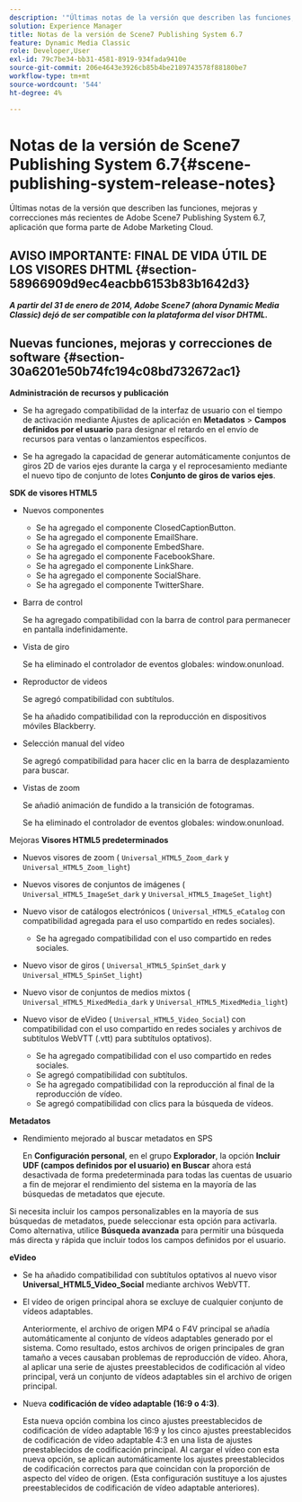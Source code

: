 ```yaml
---
description: '"Últimas notas de la versión que describen las funciones, mejoras y correcciones más recientes de Adobe Scene7 Publishing System 6.7, aplicación que forma parte de la solución Adobe Experience Manager en Adobe Marketing Cloud".'
solution: Experience Manager
title: Notas de la versión de Scene7 Publishing System 6.7
feature: Dynamic Media Classic
role: Developer,User
exl-id: 79c7be34-bb31-4581-8919-934fada9410e
source-git-commit: 206e4643e3926cb85b4be2189743578f88180be7
workflow-type: tm+mt
source-wordcount: '544'
ht-degree: 4%

---
```


# Notas de la versión de Scene7 Publishing System 6.7{#scene-publishing-system-release-notes}

Últimas notas de la versión que describen las funciones, mejoras y correcciones más recientes de Adobe Scene7 Publishing System 6.7, aplicación que forma parte de Adobe Marketing Cloud.

## AVISO IMPORTANTE: FINAL DE VIDA ÚTIL DE LOS VISORES DHTML {#section-58966909d9ec4eacbb6153b83b1642d3}

***A partir del 31 de enero de 2014, Adobe Scene7 (ahora Dynamic Media Classic) dejó de ser compatible con la plataforma del visor DHTML.***

## Nuevas funciones, mejoras y correcciones de software {#section-30a6201e50b74fc194c08bd732672ac1}

**Administración de recursos y publicación**

* Se ha agregado compatibilidad de la interfaz de usuario con el tiempo de activación mediante Ajustes de aplicación en **Metadatos** > **Campos definidos por el usuario** para designar el retardo en el envío de recursos para ventas o lanzamientos específicos.

<!--   [More information](http://help.adobe.com/en_US/scene7/using/WS08F62297-36A5-4c35-9D4E-5BE38C41D39C.html). -->

* Se ha agregado la capacidad de generar automáticamente conjuntos de giros 2D de varios ejes durante la carga y el reprocesamiento mediante el nuevo tipo de conjunto de lotes **Conjunto de giros de varios ejes**.

<!--   [More information](http://help.adobe.com/en_US/scene7/using/WSf6ef983f54a76485-20cc30b112624e7b244-7fff.html). -->

**SDK de visores HTML5**

<!-- The *Adobe Scene7 HTML5 Viewers SDK* is available as part of the SDK download from Adobe Developer Connection.

[More information](http://help.adobe.com/en_US/scene7/using/WSd4272150f67705c11b002eec12fcba4dee6-8000.html). -->

* Nuevos componentes

   * Se ha agregado el componente ClosedCaptionButton.
   * Se ha agregado el componente EmailShare.
   * Se ha agregado el componente EmbedShare.
   * Se ha agregado el componente FacebookShare.
   * Se ha agregado el componente LinkShare.
   * Se ha agregado el componente SocialShare.
   * Se ha agregado el componente TwitterShare.

* Barra de control

   Se ha agregado compatibilidad con la barra de control para permanecer en pantalla indefinidamente.

* Vista de giro

   Se ha eliminado el controlador de eventos globales: window.onunload.

* Reproductor de videos

   Se agregó compatibilidad con subtítulos.

   Se ha añadido compatibilidad con la reproducción en dispositivos móviles Blackberry.

* Selección manual del vídeo

   Se agregó compatibilidad para hacer clic en la barra de desplazamiento para buscar.

* Vistas de zoom

   Se añadió animación de fundido a la transición de fotogramas.

   Se ha eliminado el controlador de eventos globales: window.onunload.

Mejoras
**Visores HTML5 predeterminados**

* Nuevos visores de zoom ( `Universal_HTML5_Zoom_dark` y `Universal_HTML5_Zoom_light`)
* Nuevos visores de conjuntos de imágenes ( `Universal_HTML5_ImageSet_dark` y `Universal_HTML5_ImageSet_light`)
* Nuevo visor de catálogos electrónicos ( `Universal_HTML5_eCatalog` con compatibilidad agregada para el uso compartido en redes sociales).

   * Se ha agregado compatibilidad con el uso compartido en redes sociales.

* Nuevo visor de giros ( `Universal_HTML5_SpinSet_dark` y `Universal_HTML5_SpinSet_light`)

* Nuevo visor de conjuntos de medios mixtos ( `Universal_HTML5_MixedMedia_dark` y `Universal_HTML5_MixedMedia_light`)
* Nuevo visor de eVideo ( `Universal_HTML5_Video_Social`) con compatibilidad con el uso compartido en redes sociales y archivos de subtítulos WebVTT (.vtt) para subtítulos optativos).

   * Se ha agregado compatibilidad con el uso compartido en redes sociales.
   * Se agregó compatibilidad con subtítulos.
   * Se ha agregado compatibilidad con la reproducción al final de la reproducción de vídeo.
   * Se agregó compatibilidad con clics para la búsqueda de vídeos.

<!-- [Viewer preset compatibility matrix](http://help.adobe.com/en_US/scene7/using/WS6E593DEA-7D81-4cd6-84B0-85E8BB274176.html).

[Adding captions to eVideo](http://help.adobe.com/en_US/scene7/using/WS98ca2e6790647c06-6f6f53e137b959f094-8000.html). -->
**Metadatos**

* Rendimiento mejorado al buscar metadatos en SPS

   En **Configuración personal**, en el grupo **Explorador**, la opción **Incluir UDF (campos definidos por el usuario) en Buscar** ahora está desactivada de forma predeterminada para todas las cuentas de usuario a fin de mejorar el rendimiento del sistema en la mayoría de las búsquedas de metadatos que ejecute.

<!--   [Personal Setup](http://help.adobe.com/en_US/scene7/using/WSCAAE9C8A-F172-43a8-B134-6163E7C80218.html). -->

Si necesita incluir los campos personalizables en la mayoría de sus búsquedas de metadatos, puede seleccionar esta opción para activarla. Como alternativa, utilice **Búsqueda avanzada** para permitir una búsqueda más directa y rápida que incluir todos los campos definidos por el usuario.

<!--   [Advanced search](http://help.adobe.com/en_US/scene7/using/WS259993e42159a215-1c6a66df1265272619e-7ff5.html). -->

**eVideo**

* Se ha añadido compatibilidad con subtítulos optativos al nuevo visor **Universal_HTML5_Video_Social** mediante archivos WebVTT.

<!--   [Adding captions to eVideo](http://help.stage.adobe.com/en_US/scene7/using/WS98ca2e6790647c06-6f6f53e137b959f094-8000.html). -->

* El vídeo de origen principal ahora se excluye de cualquier conjunto de vídeos adaptables.

   Anteriormente, el archivo de origen MP4 o F4V principal se añadía automáticamente al conjunto de vídeos adaptables generado por el sistema. Como resultado, estos archivos de origen principales de gran tamaño a veces causaban problemas de reproducción de vídeo. Ahora, al aplicar una serie de ajustes preestablecidos de codificación al vídeo principal, verá un conjunto de vídeos adaptables sin el archivo de origen principal.

* Nueva **codificación de vídeo adaptable (16:9 o 4:3)**.

   Esta nueva opción combina los cinco ajustes preestablecidos de codificación de vídeo adaptable 16:9 y los cinco ajustes preestablecidos de codificación de vídeo adaptable 4:3 en una lista de ajustes preestablecidos de codificación principal. Al cargar el vídeo con esta nueva opción, se aplican automáticamente los ajustes preestablecidos de codificación correctos para que coincidan con la proporción de aspecto del vídeo de origen. (Esta configuración sustituye a los ajustes preestablecidos de codificación de vídeo adaptable anteriores).

<!--   [More information](http://help.stage.adobe.com/en_US/scene7/using/WSE86ACF2B-BD50-4c48-A1D7-9CD4405B62D0.html). -->
